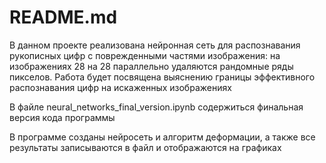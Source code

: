 # README.md
В данном проекте реализована нейронная сеть для распознавания рукописных цифр с поврежденными частями изображения: на изображениях 28 на 28 параллельно удаляются рандомные ряды пикселов. Работа будет посвящена выяснению границы эффективного распознавания цифр на искаженных изображениях

В файле neural_networks_final_version.ipynb содержиться финальная версия кода программы

В программе созданы нейросеть и алгоритм деформации, а также все результаты записываются в файл и отображаются на графиках 
